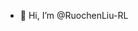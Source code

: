- 👋 Hi, I’m @RuochenLiu-RL


<!---
- 👀 I’m interested in ...
- 🌱 I’m currently learning ...
- 💞️ I’m looking to collaborate on ...
- 📫 How to reach me ...
- 😄 Pronouns: ...
- ⚡ Fun fact: ...

RuochenLiu-RL/RuochenLiu-RL is a ✨ special ✨ repository because its `README.md` (this file) appears on your GitHub profile.
You can click the Preview link to take a look at your changes.
--->
